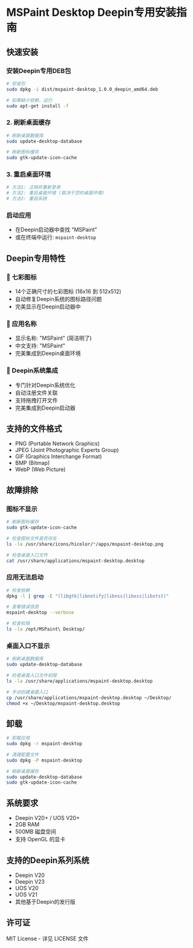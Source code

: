 # MSPaint Desktop Deepin专用安装指南

## 快速安装

### 安装Deepin专用DEB包

```bash
# 安装包
sudo dpkg -i dist/mspaint-desktop_1.0.0_deepin_amd64.deb

# 如果缺少依赖，运行
sudo apt-get install -f
```

### 2. 刷新桌面缓存

```bash
# 刷新桌面数据库
sudo update-desktop-database

# 刷新图标缓存
sudo gtk-update-icon-cache
```

### 3. 重启桌面环境

```bash
# 方法1: 注销并重新登录
# 方法2: 重启桌面环境 (取决于您的桌面环境)
# 方法3: 重启系统
```

### 启动应用

- 在Deepin启动器中查找 "MSPaint"
- 或在终端中运行: `mspaint-desktop`

## Deepin专用特性

### 🎨 七彩图标
- 14个正确尺寸的七彩图标 (16x16 到 512x512)
- 自动修复Deepin系统的图标路径问题
- 完美显示在Deepin启动器中

### 📱 应用名称
- 显示名称: "MSPaint" (简洁明了)
- 中文支持: "MSPaint"
- 完美集成到Deepin桌面环境

### 🔧 Deepin系统集成
- 专门针对Deepin系统优化
- 自动注册文件关联
- 支持拖拽打开文件
- 完美集成到Deepin启动器

## 支持的文件格式

- PNG (Portable Network Graphics)
- JPEG (Joint Photographic Experts Group)
- GIF (Graphics Interchange Format)
- BMP (Bitmap)
- WebP (Web Picture)

## 故障排除

### 图标不显示
```bash
# 刷新图标缓存
sudo gtk-update-icon-cache

# 检查图标文件是否存在
ls -la /usr/share/icons/hicolor/*/apps/mspaint-desktop.png

# 检查桌面入口文件
cat /usr/share/applications/mspaint-desktop.desktop
```

### 应用无法启动
```bash
# 检查依赖
dpkg -l | grep -E "(libgtk|libnotify|libnss|libxss|libxtst)"

# 查看错误信息
mspaint-desktop --verbose

# 检查权限
ls -la /opt/MSPaint\ Desktop/
```

### 桌面入口不显示
```bash
# 刷新桌面数据库
sudo update-desktop-database

# 检查桌面入口文件权限
ls -la /usr/share/applications/mspaint-desktop.desktop

# 手动创建桌面入口
cp /usr/share/applications/mspaint-desktop.desktop ~/Desktop/
chmod +x ~/Desktop/mspaint-desktop.desktop
```

## 卸载

```bash
# 卸载应用
sudo dpkg -r mspaint-desktop

# 清理配置文件
sudo dpkg -P mspaint-desktop

# 刷新桌面缓存
sudo update-desktop-database
sudo gtk-update-icon-cache
```

## 系统要求

- Deepin V20+ / UOS V20+
- 2GB RAM
- 500MB 磁盘空间
- 支持 OpenGL 的显卡

## 支持的Deepin系列系统

- Deepin V20
- Deepin V23
- UOS V20
- UOS V21
- 其他基于Deepin的发行版

## 许可证

MIT License - 详见 LICENSE 文件 